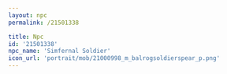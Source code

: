 ```yaml
---
layout: npc
permalink: /21501338

title: Npc
id: '21501338'
npc_name: 'Simfernal Soldier'
icon_url: 'portrait/mob/21000998_m_balrogsoldierspear_p.png'
---
```

